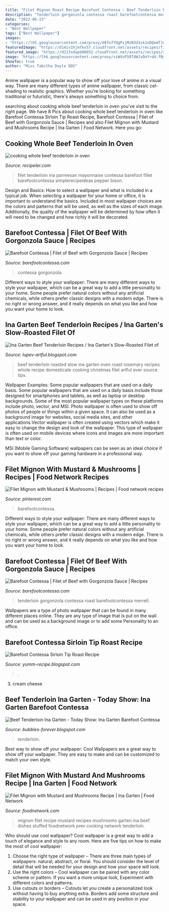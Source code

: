 ```yaml
---
title: "Filet Mignon Roast Recipe Barefoot Contessa : Beef Tenderloin Roasted Slow Ina Garten Oven Roast Rosemary Recipes Whole Recipe Domesticate Cooking Christmas Filet Artful Ever Source Tips"
description: "Tenderloin gorgonzola contessa roast barefootcontessa merrell"
date: "2022-06-23"
categories:
- "Best Wallpaper"
tags: ["Best Wallpaper"]
images:
- "https://lh5.googleusercontent.com/proxy/d8fofYQgPsjMzN3d1sk1nDQemTJuJcAHg2IEWDEbsgqO8tXU3nQjJjJF_AN0snDYhkNfJcnD-RcK6irnTB6K7UGjF8sODl9K-Q7Z-w8umVUk20Q_H4_A5A7GxZpjhNL3-5OWv9Ls97GLQqoejWi7BT1AKvE1gXyls2TFJAJ8=w1200-h630-p-k-no-nu"
featuredImage: "https://d14iv1hjmfkv57.cloudfront.net/assets/recipes/filet-of-beef/_600x600_crop_center-center_61_line/Page-83-web-horizon.jpg?mtime=20160726111143&amp;focal=none&amp;tmtime=20210324102929"
featured_image: "https://d213sdapb08052.cloudfront.net/assets/recipes/slow-roasted-filet-of-beef-with-basil-parmesan-mayonnaise/_entryTopPhotoMobile/Page-123-web-horizon.jpg?mtime=20160727140918"
image: "https://lh6.googleusercontent.com/proxy/xiWVuF5RTdWJvDoYrd4-fBye-wK6yxrGk-pM5GqURZ05kXx6LslzO9yMJPYSY0eEjp6fGWeEc1OzRWySMyhd_vjDpSSgvoMj0dbsY5VORmzyBfVccx8=w1200-h630-p-k-no-nu"
ShowToc: true
author: "Miss Tabitha Doyle DDS"
---
```



Anime wallpaper is a popular way to show off your love of anime in a visual way. There are many different types of anime wallpaper, from classic cel-shading to realistic graphics. Whether you're looking for something traditional or futuristic, there's always something to choice from.

	

		
searching about cooking whole beef tenderloin in oven you've visit to the right page. We have 8 Pics about cooking whole beef tenderloin in oven like Barefoot Contessa Sirloin Tip Roast Recipe, Barefoot Contessa | Filet of Beef with Gorgonzola Sauce | Recipes and also Filet Mignon with Mustard and Mushrooms Recipe | Ina Garten | Food Network. Here you go:
		
    
## Cooking Whole Beef Tenderloin In Oven

<img loading=lazy src="https://d213sdapb08052.cloudfront.net/assets/recipes/slow-roasted-filet-of-beef-with-basil-parmesan-mayonnaise/_entryTopPhotoMobile/Page-123-web-horizon.jpg?mtime=20160727140918" onerror="this.onerror=null;this.src='https://tse4.mm.bing.net/th?id=OIP.QRCDB33vl_QihTNtAQso9wHaHa&amp;pid=15.1';" alt="cooking whole beef tenderloin in oven">

_Source: recipeler.com_

>filet tenderloin ina parmesan mayonnaise contessa barefoot fillet barefootcontessa simplerecipeideas pepper bison. 

	

Design and Basics: How to select a wallpaper and what is included in a typical job.
When selecting a wallpaper for your home or office, it is important to understand the basics. Included in most wallpaper choices are the colors and patterns that will be used, as well as the sizes of each image. Additionally, the quality of the wallpaper will be determined by how often it will need to be changed and how richly it will be decorated.

    
## Barefoot Contessa | Filet Of Beef With Gorgonzola Sauce | Recipes

<img loading=lazy src="https://d14iv1hjmfkv57.cloudfront.net/assets/recipes/filet-of-beef/_1200x630_crop_center-center_82_none/Page-83-web-horizon.jpg?mtime=20160726111143&amp;focal=none&amp;tmtime=20210324094344" onerror="this.onerror=null;this.src='https://tse4.mm.bing.net/th?id=OIP.bnWPJpVR1mqA5JAWoRVysAHaD4&amp;pid=15.1';" alt="Barefoot Contessa | Filet of Beef with Gorgonzola Sauce | Recipes">

_Source: barefootcontessa.com_

>contessa gorgonzola. 

	

Different ways to style your wallpaper:
There are many different ways to style your wallpaper, which can be a great way to add a little personality to your home. Some people prefer natural colors without any artificial chemicals, while others prefer classic designs with a modern edge. There is no right or wrong answer, and it really depends on what you like and how you want your home to look.

    
## Ina Garten Beef Tenderloin Recipes / Ina Garten&#039;s Slow-Roasted Filet Of

<img loading=lazy src="https://domesticate-me.com/wp-content/uploads/2013/12/slow-roasted-beef-tenderloin-with-rosemary-11.jpg" onerror="this.onerror=null;this.src='https://tse4.mm.bing.net/th?id=OIP.qIorxlfRauG1KepaibUUXgHaE8&amp;pid=15.1';" alt="Ina Garten Beef Tenderloin Recipes / Ina Garten&#039;s Slow-Roasted Filet of">

_Source: lupev-artful.blogspot.com_

>beef tenderloin roasted slow ina garten oven roast rosemary recipes whole recipe domesticate cooking christmas filet artful ever source tips. 

	

Wallpaper Examples: Some popular wallpapers that are used on a daily basis.
Some popular wallpapers that are used on a daily basis include those designed for smartphones and tablets, as well as laptop or desktop backgrounds. Some of the most popular wallpaper types on these platforms include photo, vector, and MSI. 
Photo wallpaper is often used to show off photos of people or things within a given space. It can also be used as a background image for websites, social media sites, and other applications.Vector wallpaper is often created using vectors which make it easy to change the design and look of the wallpaper. This type of wallpaper is often used on mobile devices where icons and images are more important than text or color. 

MSI (Mobile Gaming Software) wallpapers can be seen as an ideal choice if you want to show off your gaming hardware in a professional way.

    
## Filet Mignon With Mustard &amp; Mushrooms | Recipes | Food Network Recipes

<img loading=lazy src="https://i.pinimg.com/originals/22/59/11/225911ad62eb3e1dabb586a4248f1a90.jpg" onerror="this.onerror=null;this.src='https://tse4.mm.bing.net/th?id=OIP.ZaW4vu97RjYbvf9oimY5ywHaDt&amp;pid=15.1';" alt="Filet Mignon with Mustard &amp; Mushrooms | Recipes | Food network recipes">

_Source: pinterest.com_

>barefootcontessa. 

	

Different ways to style your wallpaper:
There are many different ways to style your wallpaper, which can be a great way to add a little personality to your home. Some people prefer natural colors without any artificial chemicals, while others prefer classic designs with a modern edge. There is no right or wrong answer, and it really depends on what you like and how you want your home to look.

    
## Barefoot Contessa | Filet Of Beef With Gorgonzola Sauce | Recipes

<img loading=lazy src="https://d14iv1hjmfkv57.cloudfront.net/assets/recipes/filet-of-beef/_600x600_crop_center-center_61_line/Page-83-web-horizon.jpg?mtime=20160726111143&amp;focal=none&amp;tmtime=20210324102929" onerror="this.onerror=null;this.src='https://tse4.mm.bing.net/th?id=OIP.T01bYRUMZeCmWuUQO7Og2wHaHa&amp;pid=15.1';" alt="Barefoot Contessa | Filet of Beef with Gorgonzola Sauce | Recipes">

_Source: barefootcontessa.com_

>tenderloin gorgonzola contessa roast barefootcontessa merrell. 

	



Wallpapers are a type of photo wallpaper that can be found in many different places online. They are any type of image that is put on the wall and can be used as a background image or to add some Personality to an office.

    
## Barefoot Contessa Sirloin Tip Roast Recipe

<img loading=lazy src="https://lh6.googleusercontent.com/proxy/xiWVuF5RTdWJvDoYrd4-fBye-wK6yxrGk-pM5GqURZ05kXx6LslzO9yMJPYSY0eEjp6fGWeEc1OzRWySMyhd_vjDpSSgvoMj0dbsY5VORmzyBfVccx8=w1200-h630-p-k-no-nu" onerror="this.onerror=null;this.src='https://tse3.mm.bing.net/th?id=OIP.COWYw33KWm1g28aKh_oSwgHaHx&amp;pid=15.1';" alt="Barefoot Contessa Sirloin Tip Roast Recipe">

_Source: yumm-recipe.blogspot.com_

>. 

	

3. cream cheese 

    
## Beef Tenderloin Ina Garten - Today Show: Ina Garten Barefoot Contessa

<img loading=lazy src="https://lh5.googleusercontent.com/proxy/d8fofYQgPsjMzN3d1sk1nDQemTJuJcAHg2IEWDEbsgqO8tXU3nQjJjJF_AN0snDYhkNfJcnD-RcK6irnTB6K7UGjF8sODl9K-Q7Z-w8umVUk20Q_H4_A5A7GxZpjhNL3-5OWv9Ls97GLQqoejWi7BT1AKvE1gXyls2TFJAJ8=w1200-h630-p-k-no-nu" onerror="this.onerror=null;this.src='https://tse4.mm.bing.net/th?id=OIP.FLcmgfyVMpfMTr3R8sF3aAHaEc&amp;pid=15.1';" alt="Beef Tenderloin Ina Garten - Today Show: Ina Garten Barefoot Contessa">

_Source: bubbles-forever.blogspot.com_

>tenderloin. 

	

Best way to show off your wallpaper:
Cool Wallpapers are a great way to show off your wallpaper. They are easy to make and can be customized to match your own style.

    
## Filet Mignon With Mustard And Mushrooms Recipe | Ina Garten | Food Network

<img loading=lazy src="https://food.fnr.sndimg.com/content/dam/images/food/fullset/2018/10/24/0/BX1503_Filet-Mignon-with-Mustard-and-Mushrooms_s4x3.jpg.rend.hgtvcom.826.620.suffix/1540400492310.jpeg" onerror="this.onerror=null;this.src='https://tse2.mm.bing.net/th?id=OIP.b7mE-KNDTvA6VaePpUwW7gHaFj&amp;pid=15.1';" alt="Filet Mignon with Mustard and Mushrooms Recipe | Ina Garten | Food Network">

_Source: foodnetwork.com_

>mignon filet recipe mustard recipes mushrooms garten ina beef dishes stuffed foodnetwork prev cooking network tenderloin. 

	

Who should use cool wallpaper?
Cool wallpaper is a great way to add a touch of elegance and style to any room. Here are five tips on how to make the most of cool wallpaper: 
1) Choose the right type of wallpaper – There are three main types of wallpapers: natural, abstract, or floral. You should consider the level of detail that will be needed for your design and how your space will look. 
2) Use the right colors – Cool wallpaper can be paired with any color scheme or pattern. If you want a more unique look, Experiment with different colors and patterns. 
3) Use cutouts or borders – Cutouts let you create a personalized look without having to buy anything extra. Borders add some structure and stability to your wallpaper and can be used in any position in your space.

